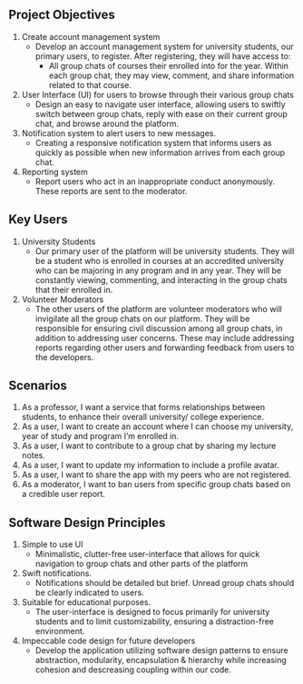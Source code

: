 Project Objectives
---------------------------
1. Create account management system
	- Develop an account management system for university students, our primary users, to register. After registering, they will have access to:
		- All group chats of courses their enrolled into for the year. Within each group chat, they may view, comment, and share information related to that course.  
2. User Interface (UI) for users to browse through their various group chats
	- Design an easy to navigate user interface, allowing users to swiftly switch between group chats, reply with ease on their current group chat, and browse around the platform. 
3. Notification system to alert users to new messages.
	- Creating a responsive notification system that informs users as quickly as possible when new information arrives from each group chat. 
4. Reporting system
	- Report users who act in an inappropriate conduct anonymously. These reports are sent to the moderator.

	
Key Users
---------------------------
1. University Students
	- Our primary user of the platform will be university students. They will be a student who is enrolled in courses at an accredited university who can be majoring in any program and in any year. They will be constantly viewing, commenting, and interacting in the group chats that their enrolled in. 
2. Volunteer Moderators
	- The other users of the platform are volunteer moderators who will invigilate all the group chats on our platform. They will be responsible for ensuring civil discussion among all group chats, in addition to addressing user concerns. These may include addressing reports regarding other users and forwarding feedback from users to the developers. 


Scenarios
---------------------------
1. As a professor, I want a service that forms relationships between students, to enhance their overall university/ college experience.
2. As a user, I want to create an account where I can choose my university, year of study and program I’m enrolled in. 
3. As a user, I want to contribute to a group chat by sharing my lecture notes.
4. As a user, I want to update my information to include a profile avatar. 
5. As a user, I want to share the app with my peers who are not registered.
6. As a moderator, I want to ban users from specific group chats based on a credible user report. 


	
Software Design Principles
---------------------------
1. Simple to use UI
	- Minimalistic, clutter-free user-interface that allows for quick navigation to group chats and other parts of the platform
2. Swift notifications.
	- Notifications should be detailed but brief. Unread group chats should be clearly indicated to users. 
3. Suitable for educational purposes.
	- The user-interface is designed to focus primarily for university students and to limit customizability, ensuring a distraction-free environment.
4. Impeccable code design for future developers
	- Develop the application utilizing software design patterns to ensure abstraction, modularity, encapsulation & hierarchy while
	increasing cohesion and descreasing coupling within our code.

